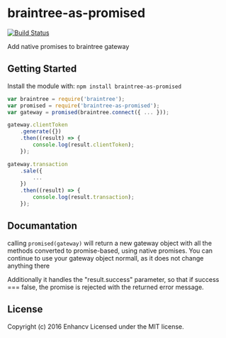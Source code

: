 # braintree-as-promised
[![Build Status](https://secure.travis-ci.org/enhancv/braintree-as-promised.png?branch=master)](http://travis-ci.org/enhancv/braintree-as-promised)

Add native promises to braintree gateway

## Getting Started
Install the module with: `npm install braintree-as-promised`

```javascript
var braintree = require('braintree');
var promised = require('braintree-as-promised');
var gateway = promised(braintree.connect({ ... }));

gateway.clientToken
    .generate({})
    .then((result) => {
        console.log(result.clientToken);
    });

gateway.transaction
    .sale({
        ...
    })
    .then((result) => {
        console.log(result.transaction);
    });
```

## Documantation

calling `promised(gateway)` will return a new gateway object with all the methods converted to promise-based, using native promises. You can continue to use your gateway object normall, as it does not change anything there

Additionally it handles the "result.success" parameter, so that if success === false, the promise is rejected with the returned error message.

## License
Copyright (c) 2016 Enhancv
Licensed under the MIT license.
